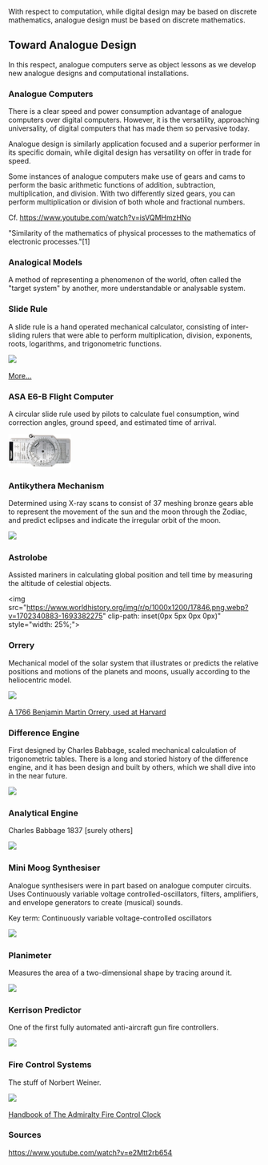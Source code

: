 With respect to computation, while digital design may be based on discrete mathematics, analogue design must be based on discrete mathematics.

## Toward Analogue Design

In this respect, analogue computers serve as object lessons as we develop new analogue designs and computational installations.

### Analogue Computers

There is a clear speed and power consumption advantage of analogue computers over digital computers. However, it is the versatility, approaching universality, of digital computers that has made them so pervasive today.

Analogue design is similarly application focused and a superior performer in its specific domain, while digital design has versatility on offer in trade for speed.

Some instances of analogue computers make use of gears and cams to perform the basic arithmetic functions of addition, subtraction, multiplication, and division. With two differently sized gears, you can perform multiplication or division of both whole and fractional numbers.

Cf. https://www.youtube.com/watch?v=isVQMHmzHNo

"Similarity of the mathematics of physical processes to the mathematics of electronic processes."[1]

### Analogical Models

A method of representing a phenomenon of the world, often called the "target system" by another, more understandable or analysable system.

### Slide Rule

A slide rule is a hand operated mechanical calculator, consisting of inter-sliding rulers that were able to perform multiplication, division, exponents, roots, logarithms, and trigonometric functions.

<img src="https://sliderulemuseum.com/SR_Class/Figure0_SR_Parts_med.jpg">

<a href="https://sliderulemuseum.com/SR_Course.shtml">More...</a>

### ASA E6-B Flight Computer

A circular slide rule used by pilots to calculate fuel consumption, wind correction angles, ground speed, and estimated time of arrival.

<img src="/static/ASA-E6-B-Flight-Computer.png" style="width: 25%;">

### Antikythera Mechanism

Determined using X-ray scans to consist of 37 meshing bronze gears able to represent the movement of the sun and the moon through the Zodiac, and predict eclipses and indicate the irregular orbit of the moon.

<img src="https://cdn.mos.cms.futurecdn.net/5qTGKH9yovCUbmnnGiND7-650-80.jpg.webp" style="width: 25%;">

### Astrolobe

Assisted mariners in calculating global position and tell time by measuring the altitude of celestial objects.

<img src="https://www.worldhistory.org/img/r/p/1000x1200/17846.png.webp?v=1702340883-1693382275" clip-path: inset(0px 5px 0px 0px)" style="width: 25%;">

### Orrery

Mechanical model of the solar system that illustrates or predicts the relative positions and motions of the planets and moons, usually according to the heliocentric model.

<img src="https://collections.rmg.co.uk/media/3/538/628/s9689_001.jpg" style="width: 25%;">

[A 1766 Benjamin Martin Orrery, used at Harvard](https://en.wikipedia.org/wiki/Orrery#/media/File:Planetarium_in_Putnam_Gallery_2,_2009-11-24.jpg)

### Difference Engine

First designed by Charles Babbage, scaled mechanical calculation of trigonometric tables. There is a long and storied history of the difference engine, and it has been design and built by others, which we shall dive into in the near future.

<img src="https://cdn.britannica.com/10/23610-050-6E34CF6B/portion-Difference-Engine-Charles-Babbage-logarithm-tables-1832.jpg?w=300" style="width: 25%;">

### Analytical Engine

Charles Babbage 1837 [surely others]

<img src="https://www.sciencemuseum.org.uk/sites/default/files/styles/embedded_image/public/2023-07/1878-0003_%280001%29.png?itok=vpReBZPp" style="width: 25%;">

### Mini Moog Synthesiser

Analogue synthesisers were in part based on analogue computer circuits. Uses Continuously variable voltage controlled-oscillators, filters, amplifiers, and envelope generators to create (musical) sounds.

Key term: Continuously variable voltage-controlled oscillators

<img src="https://www.bettermusic.com.au/media/catalog/product/m/o/moog_model_d_partner-1.jpg?optimize=high&fit=bounds&height=1200&width=1920" style="width: 25%;">

### Planimeter

Measures the area of a two-dimensional shape by tracing around it.

<img src="https://www.tandfonline.com/cms/asset/724a8f0e-4828-45a4-b802-043d69c621ea/ucmj_a_1702852_f0001_c.jpg" style="width: 25%;">

### Kerrison Predictor

One of the first fully automated anti-aircraft gun fire controllers.

<img src="https://spitfirespares.co.uk/Website%20Products%20382/ATS%20Predictor%20Team.jpg" style="width: 25%;">

### Fire Control Systems

The stuff of Norbert Weiner. 

<img src="https://maritime.org/doc/afcc/img/frontpiece.jpg" style="width: 25%;">

<a href="https://maritime.org/doc/afcc/index.php">Handbook of The Admiralty Fire Control Clock</a>

### Sources

https://www.youtube.com/watch?v=e2Mtt2rb654